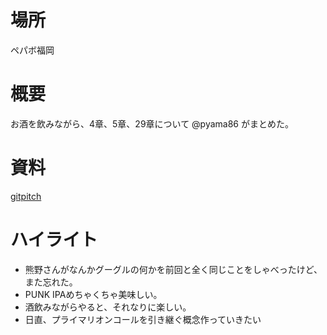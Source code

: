 # 場所
ペパボ福岡

# 概要
お酒を飲みながら、4章、5章、29章について @pyama86 がまとめた。

# 資料
[gitpitch](https://gitpitch.com/pyama86/SRE-5)

# ハイライト
- 熊野さんがなんかグーグルの何かを前回と全く同じことをしゃべったけど、また忘れた。
- PUNK IPAめちゃくちゃ美味しい。
- 酒飲みながらやると、それなりに楽しい。
- 日直、プライマリオンコールを引き継ぐ概念作っていきたい
